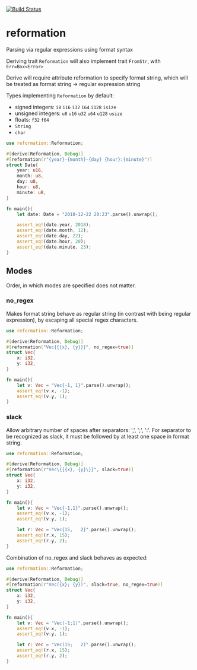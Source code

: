 [![Build Status](https://travis-ci.org/hukumka/reformation.svg?branch=master)](https://travis-ci.org/hukumka/reformation)

# reformation
 Parsing via regular expressions using format syntax

 Deriving trait `Reformation` will also implement
 trait `FromStr`, with `Err=Box<Error>`

 Derive will require attribute reformation to specify format string,
 which will be treated as format string -> regular expression string

 Types implementing `Reformation` by default:

 + signed integers: `i8` `i16` `i32` `i64` `i128` `isize`
 + unsigned integers: `u8` `u16` `u32` `u64` `u128` `usize`
 + floats: `f32` `f64`
 + `String`
 + `char`

 ```rust
 use reformation::Reformation;

 #[derive(Reformation, Debug)]
 #[reformation(r"{year}-{month}-{day} {hour}:{minute}")]
 struct Date{
     year: u16,
     month: u8,
     day: u8,
     hour: u8,
     minute: u8,
 }

 fn main(){
     let date: Date = "2018-12-22 20:23".parse().unwrap();

     assert_eq!(date.year, 2018);
     assert_eq!(date.month, 12);
     assert_eq!(date.day, 22);
     assert_eq!(date.hour, 20);
     assert_eq!(date.minute, 23);
 }
 ```

 ## Modes

 Order, in which modes are specified does not matter.

 ### no_regex

 Makes format string behave as regular string (in contrast with being regular expression),
 by escaping all special regex characters.

 ```rust
 use reformation::Reformation;

 #[derive(Reformation, Debug)]
 #[reformation("Vec{{{x}, {y}}}", no_regex=true)]
 struct Vec{
     x: i32,
     y: i32,
 }

 fn main(){
     let v: Vec = "Vec{-1, 1}".parse().unwrap();
     assert_eq!(v.x, -1);
     assert_eq!(v.y, 1);
 }
 ```

 ### slack

 Allow arbitrary number of spaces after separators: ',', ';', ':'. For separator to be recognized
 as slack, it must be followed by at least one space in format string.

 ```rust
 use reformation::Reformation;

 #[derive(Reformation, Debug)]
 #[reformation(r"Vec\{{{x}, {y}\}}", slack=true)]
 struct Vec{
     x: i32,
     y: i32,
 }

 fn main(){
     let v: Vec = "Vec{-1,1}".parse().unwrap();
     assert_eq!(v.x, -1);
     assert_eq!(v.y, 1);

     let r: Vec = "Vec{15,   2}".parse().unwrap();
     assert_eq!(r.x, 15);
     assert_eq!(r.y, 2);
 }
 ```

 Combination of no_regex and slack behaves as expected:

 ```rust
 use reformation::Reformation;

 #[derive(Reformation, Debug)]
 #[reformation(r"Vec({x}; {y})", slack=true, no_regex=true)]
 struct Vec{
     x: i32,
     y: i32,
 }

 fn main(){
     let v: Vec = "Vec(-1;1)".parse().unwrap();
     assert_eq!(v.x, -1);
     assert_eq!(v.y, 1);

     let r: Vec = "Vec(15;   2)".parse().unwrap();
     assert_eq!(r.x, 15);
     assert_eq!(r.y, 2);
 }
 ```
